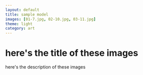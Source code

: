 ```yaml
---
layout: default
title: sample model
images: [01-7.jpg, 02-10.jpg, 03-11.jpg]
theme: light
category: art
---
```


# here's the title of these images

here's the description of these images